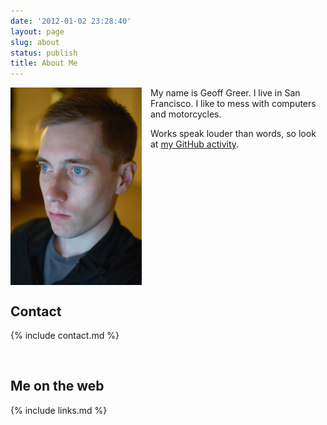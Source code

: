 ```yaml
---
date: '2012-01-02 23:28:40'
layout: page
slug: about
status: publish
title: About Me
---
```


<img alt="Me" src="/me-2015.jpg" style="float: left; padding-right: 1em; height: 316px; width: 210px;">

My name is Geoff Greer. I live in San Francisco. I like to mess with computers and motorcycles.

Works speak louder than words, so look at [my GitHub activity](https://github.com/ggreer).


<br style="clear: both;" />

## Contact
{% include contact.md %}

<br />

## Me on the web
{% include links.md %}
